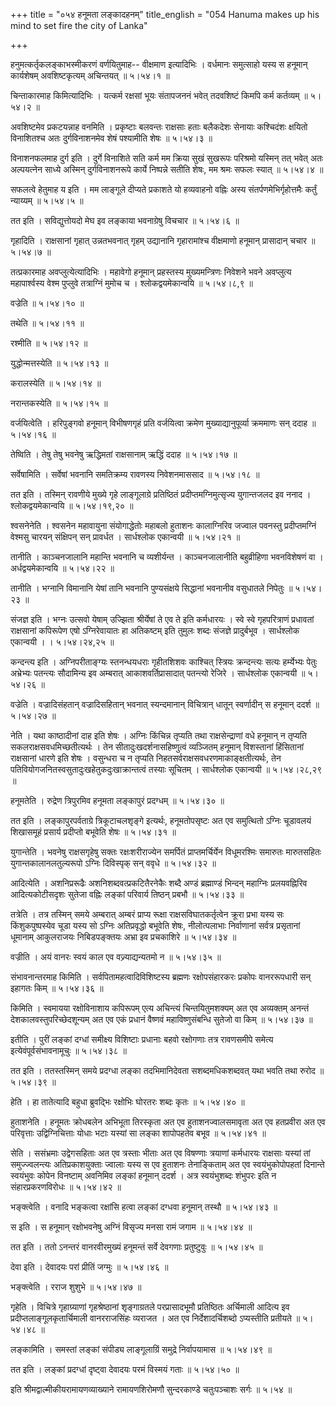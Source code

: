 +++
title = "०५४ हनूमता लङ्कादहनम्"
title_english = "054 Hanuma makes up his mind to set fire the city of Lanka"

+++


हनुमत्कर्तृकलङ्काभस्मीकरणं वर्णयितुमाह-- वीक्षमाण इत्यादिभिः । वर्धमानः
समुत्साहो यस्य स हनूमान् कार्यशेषम् अवशिष्टकृत्यम् अचिन्तयत्  ॥  ५।५४।१
 ॥   

  

चिन्ताकारमाह किमित्यादिभिः । यत्कर्म रक्षसां भूयः संतापजननं भवेत्
तदवशिष्टं किमपि कर्म कर्तव्यम्  ॥  ५।५४।२  ॥   

  

अवशिष्टमेव प्रकटयन्नाह वनमिति । प्रकृष्टाः बलवन्तः राक्षसाः हताः
बलैकदेशः सेनायाः कश्चिदंशः क्षयितो विनाशितश्च अतः दुर्गविनाशनमेव शेषं
पश्यामीति शेषः  ॥  ५।५४।३  ॥   

  

विनाशनफलमाह दुर्ग इति । दुर्गे विनाशिते सति कर्म मम क्रिया सुखं सुखरूपः
परिश्रमो यस्मिन् तत् भवेत् अतः अल्पयत्नेन साध्ये अस्मिन् दुर्गविनाशनरूपे
कार्ये निष्पन्ने सतीति शेषः, मम श्रमः सफलः स्यात्  ॥  ५।५४।४  ॥   

  

सफलत्वे हेतुमाह य इति । मम लाङ्गूले दीप्यते प्रकाशते यो हव्यवाहनो वह्निः
अस्य संतर्पणमेभिर्गृहोत्तमैः कर्तुं न्याय्यम्  ॥  ५।५४।५  ॥   

  

तत इति । सविद्युत्तोयदो मेघ इव लङ्काया भवनाग्रेषु विचचार  ॥  ५।५४।६  ॥   

  

गृहादिति । राक्षसानां गृहात् उन्नतभवनात् गृहम् उद्यानानि गृहारामांश्च
वीक्षमाणो हनूमान् प्रासादान् चचार  ॥  ५।५४।७  ॥   

  

तत्प्रकारमाह अवप्लुत्येत्यादिभिः । महावेगो हनूमान् प्रहस्तस्य
मुख्यमन्त्रिणः निवेशने भवने अवप्लुत्य महापार्श्वस्य वेश्म पुप्लुवे
तत्राग्निं मुमोच च । श्लोकद्वयमेकान्वयि  ॥  ५।५४।८,९  ॥   

  

वज्रेति  ॥  ५।५४।१०  ॥   

  

तथेति  ॥  ५।५४।११  ॥   

  

रश्मीति  ॥  ५।५४।१२  ॥   

  

युद्धोन्मत्तस्येति  ॥  ५।५४।१३  ॥   

  

करालस्येति  ॥  ५।५४।१४  ॥   

  

नरान्तकस्येति  ॥  ५।५४।१५  ॥   

  

वर्जयित्वेति । हरिपुङ्गवो हनूमान् विभीषणगृहं प्रति वर्जयित्वा क्रमेण
मुख्याद्यानुपूर्व्या क्रममाणः सन् ददाह  ॥  ५।५४।१६  ॥   

  

तेष्विति । तेषु तेषु भवनेषु ऋद्धिमतां राक्षसानाम् ऋद्धिं ददाह  ॥  ५।५४।१७
 ॥   

  

सर्वेषामिति । सर्वेषां भवनानि समतिक्रम्य रावणस्य निवेशनमाससाद  ॥  ५।५४।१८
 ॥   

  

तत इति । तस्मिन् रावणीये मुख्ये गृहे लाङ्गूलाग्रे प्रतिष्ठितं
प्रदीप्तमग्निमुत्सृज्य युगान्तजलद इव ननाद । श्लोकद्वयमेकान्वयि  ॥ 
५।५४।१९,२० ॥   

  

श्वसनेनेति । श्वसनेन महावायुना संयोगाद्धेतोः महाबलो हुताशनः कालाग्निरिव
जज्वाल पवनस्तु प्रदीप्तमग्निं वेश्मसु चारयन् संक्षिपन् सन् प्रावर्धत ।
सार्धश्लोक एकान्वयी  ॥  ५।५४।२१  ॥   

  

तानीति । काञ्चनजालानि महान्ति भवनानि च व्यशीर्यन्त । काञ्चनजालानीति
बहुव्रीहिणा भवनविशेषणं वा । अर्धद्वयमेकान्वयि  ॥  ५।५४।२२  ॥   

  

तानीति । भग्नानि विमानानि येषां तानि भवनानि पुण्यसंक्षये सिद्धानां
भवनानीव वसुधातले निपेतुः  ॥  ५।५४।२३  ॥   

  

संजज्ञ इति । भग्नः उत्सवो येषाम् उज्झिता श्रीर्येषां ते एव ते इति
कर्मधारयः । स्वे स्वे गृहपरित्राणं प्रधावतां राक्षसानां कपिरूपेण एषो
ऽग्निरेवायातः हा अतिकष्टम् इति तुमुलः शब्दः संजज्ञे प्रादुर्बभूव ।
सार्धश्लोक एकान्वयी । । ५।५४।२४,२५  ॥   

कन्दन्त्य इति । अग्निपरीताङ्ग्यः स्तनन्धयधराः गृहीतशिशवः काश्चित्
स्त्रियः क्रन्दन्त्यः सत्यः हर्म्येभ्यः पेतुः अभ्रेभ्यः पतन्त्यः
सौदामिन्य इव अम्बरात् आकाशवर्तिप्रासादात् पतन्त्यो रेजिरे । सार्धश्लोक
एकान्वयी  ॥  ५।५४।२६  ॥   

  

वज्रेति । वज्रादिसंहतान् वज्रादिसहितान् भवनात् स्यन्दमानान् विचित्रान्
धातून् स्वर्णादीन् स हनूमान् ददर्श  ॥  ५।५४।२७  ॥   

  

नेति । यथा काष्ठादीनां दाह इति शेषः । अग्निः किंचिन्न तृप्यति तथा
राक्षसेन्द्राणां वधे हनूमान् न तृप्यति सकलराक्षसवधमिच्छतीत्यर्थः । तेन
सीतादुःखदर्शनासहिष्णुत्वं व्यञ्जितम् हनूमान् विशस्तानां हिंसितानां
राक्षसानां धारणे इति शेषः । वसुन्धरा च न तृप्यति
निहतसर्वराक्षसवधरणमाकाङ्क्षतीत्यर्थः, तेन
पतिवियोगजनितस्वसुतादुःखहेतुकदुःखाक्रान्तत्वं तस्याः सूचितम् । सार्धश्लोक
एकान्वयी  ॥  ५।५४।२८,२९  ॥   

  

हनूमतेति । रुद्रेण त्रिपुरमिव हनूमता लङ्कापुरं प्रदग्धम्  ॥  ५।५४।३०  ॥   

  

तत इति । लङ्कापुरपर्वताग्रे त्रिकूटाचलशृङ्गे इत्यर्थः, हनूमतोपसृष्टः अत
एव समुत्थितो ऽग्निः चूडावलयं शिखासमूहं प्रसार्य प्रदीप्तो बभूवेति शेषः
 ॥  ५।५४।३१ ॥   

  

युगान्तेति । भवनेषु राक्षसगृहेषु सक्तः रक्षःशरीराज्येन समर्पितं
प्राप्तमर्चिर्येन विधूमरश्मिः समारुतः मारुतसहितः युगान्तकालानलतुल्यरूपो
ऽग्निः दिविस्पृक् सन् ववृधे  ॥  ५।५४।३२  ॥   

  

आदित्येति । अशनिप्ररूढैः अशनिशब्दवत्प्रकटितैरनेकैः शब्दै अण्डं
ब्रह्माण्डं भिन्दन् महाग्निः प्रलयवह्निरिव आदित्यकोटीसदृशः सुतेजा वह्निः
लङ्कां परिवार्य तिष्ठन् प्रबभौ  ॥  ५।५४।३३  ॥   

  

तत्रेति । तत्र तस्मिन् समये अम्बरात् अम्बरं प्राप्य रूक्षा
राक्षसविघातकर्तृत्वेन क्रूरा प्रभा यस्य सः किंशुकपुष्पस्येव चूडा यस्य सो
ऽग्निः अतिप्रवृद्धो बभूवेति शेषः, नीलोत्पलाभाः निर्वाणानां सर्वत्र
प्रसृतानां धूमानाम् आकुलराजयः निबिडपङ्क्तयः अभ्रा इव प्रचकाशिरे  ॥ 
५।५४।३४  ॥   

  

वज्रीति । अयं वानरः स्वयं काल एव वज्र्याद्यन्यतमो न  ॥  ५।५४।३५  ॥   

  

संभावनान्तरमाह किमिति । सर्वपितामहत्वादिविशिष्टस्य ब्रह्मणः
रक्षोपसंहारकरः प्रकोपः वानररूपधारी सन् इहागतः किम्  ॥  ५।५४।३६  ॥   

  

किमिति । स्वमायया रक्षोविनाशाय कपिरूपम् एत्य अचिन्त्यं चिन्तयितुमशक्यम्
अत एव अव्यक्तम् अनन्तं देशकालवस्तुपरिच्छेदशून्यम् अत एव एकं प्रधानं
वैष्णवं महाविष्णुसंबन्धि सुतेजो वा किम्  ॥  ५।५४।३७  ॥   

  

इतीति । पुरीं लङ्कां दग्धां समीक्ष्य विशिष्टाः प्रधानाः बहवो रक्षोगणाः
तत्र रावणसमीपे समेत्य इत्येवंपूर्वसंभावनामूचुः  ॥  ५।५४।३८  ॥   

  

तत इति । ततस्तस्मिन् समये प्रदग्धा लङ्का तदभिमानिदेवता सशब्दमधिकशब्दवत्
यथा भवति तथा रुरोद  ॥  ५।५४।३९  ॥   

  

हेति । हा तातेत्यादि बहुधा ब्रुवद्भिः रक्षोभिः घोरतरः शब्दः कृतः  ॥ 
५।५४।४० ॥   

  

हुताशनेति । हनूमतः क्रोधबलेन अभिभूता तिरस्कृता अत एव हुताशनज्वालसमावृता
अत एव हतप्रवीरा अत एव परिवृत्ताः उद्विग्निचित्ताः योधाः भटाः यस्यां सा
लङ्का शापोपहतेव बभूव  ॥  ५।५४।४१  ॥   

  

सेति । ससंभ्रमाः उद्वेगसहिताः अत एव त्रस्ताः भीताः अत एव विषण्णाः
त्रयाणां कर्मधारयः राक्षसाः यस्यां तां समुज्ज्वलन्त्यः अतिप्रकाशयुक्ताः
ज्वालाः यस्य स एव हुताशनः तेनाङ्किताम् अत एव स्वयंभुकोपोपहतां दिनान्ते
स्वयंभुवः कोपेन विनष्टाम् अवनिमिव लङ्कां हनूमान् ददर्श । अत्र
स्वयंभुशब्दः शंभुपरः इति न संहारप्रकरणविरोधः  ॥  ५।५४।४२  ॥   

  

भङ्क्त्वेति । वनादि भङ्कत्वा रक्षांसि हत्वा लङ्कां दग्धवा हनूमान् तस्थौ
 ॥  ५।५४।४३  ॥   

  

स इति । स हनूमान् रक्षोभवनेषु अग्निं विसृज्य मनसा रामं जगाम  ॥  ५।५४।४४
 ॥   

  

तत इति । ततो ऽनन्तरं वानरवीरमुख्यं हनूमन्तं सर्वे देवगणाः प्रतुष्टुवुः
 ॥  ५।५४।४५  ॥   

  

देवा इति । देवादयः परां प्रीतिं जग्मुः  ॥  ५।५४।४६  ॥   

  

भङ्क्त्वेति । रराज शुशुभे  ॥  ५।५४।४७  ॥   

  

गृहेति । विचित्रे गृहाग्र्याणां गृहश्रेष्ठानां शृङ्गाग्रतले
परप्रासादभूमौ प्रतिष्ठितः अर्चिमाली आदित्य इव
प्रदीप्तलाङ्गूलकृतार्चिमाली वानरराजसिंहः व्यराजत । अत एव
निर्देशादर्चिशब्दो ऽप्यस्तीति प्रतीयते  ॥  ५।५४।४८  ॥   

  

लङ्कामिति । समस्तां लङ्कां संपीड्य लाङ्गूलाग्रिं समुद्रे निर्वापयामास  ॥ 
५।५४।४९  ॥   

  

तत इति । लङ्कां प्रदग्धां दृष्ट्वा देवादयः परमं विस्मयं गताः  ॥ 
५।५४।५० ॥   

  

इति श्रीमद्वाल्मीकीयरामायणव्याख्याने रामायणशिरोमणौ सुन्दरकाण्डे
चतुःपञ्चाशः सर्गः  ॥  ५।५४  ॥   

  


